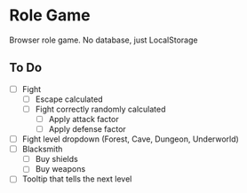 # Role Game

Browser role game. No database, just LocalStorage

## To Do

- [ ] Fight
  - [ ] Escape calculated
  - [ ] Fight correctly randomly calculated
    - [ ] Apply attack factor
    - [ ] Apply defense factor
- [ ] Fight level dropdown (Forest, Cave, Dungeon, Underworld)
- [ ] Blacksmith
  - [ ] Buy shields
  - [ ] Buy weapons
- [ ] Tooltip that tells the next level